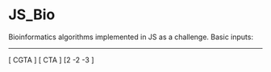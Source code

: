 # JS_Bio
Bioinformatics algorithms implemented in JS as a challenge. 
Basic inputs: 
___________
[  CGTA   ]
[  CTA    ]
[2 -2  -3 ]

